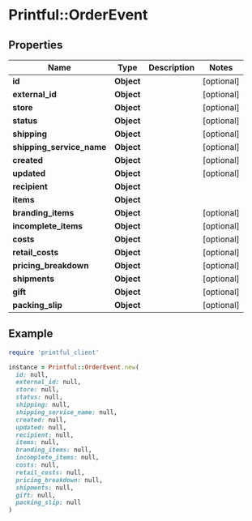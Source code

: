# Printful::OrderEvent

## Properties

| Name | Type | Description | Notes |
| ---- | ---- | ----------- | ----- |
| **id** | **Object** |  | [optional] |
| **external_id** | **Object** |  | [optional] |
| **store** | **Object** |  | [optional] |
| **status** | **Object** |  | [optional] |
| **shipping** | **Object** |  | [optional] |
| **shipping_service_name** | **Object** |  | [optional] |
| **created** | **Object** |  | [optional] |
| **updated** | **Object** |  | [optional] |
| **recipient** | **Object** |  |  |
| **items** | **Object** |  |  |
| **branding_items** | **Object** |  | [optional] |
| **incomplete_items** | **Object** |  | [optional] |
| **costs** | **Object** |  | [optional] |
| **retail_costs** | **Object** |  | [optional] |
| **pricing_breakdown** | **Object** |  | [optional] |
| **shipments** | **Object** |  | [optional] |
| **gift** | **Object** |  | [optional] |
| **packing_slip** | **Object** |  | [optional] |

## Example

```ruby
require 'printful_client'

instance = Printful::OrderEvent.new(
  id: null,
  external_id: null,
  store: null,
  status: null,
  shipping: null,
  shipping_service_name: null,
  created: null,
  updated: null,
  recipient: null,
  items: null,
  branding_items: null,
  incomplete_items: null,
  costs: null,
  retail_costs: null,
  pricing_breakdown: null,
  shipments: null,
  gift: null,
  packing_slip: null
)
```

